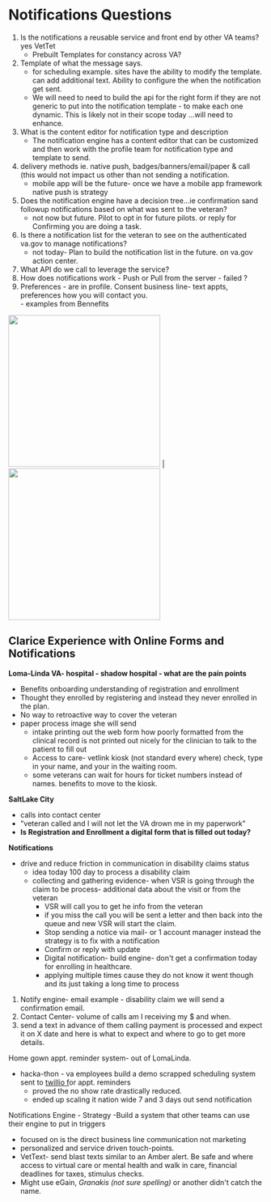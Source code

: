 
# Notifications Questions

 1. Is the notifications a reusable service  and front end by other VA teams? yes VetTet
	 - Prebuilt Templates for constancy across VA?
 2. Template of what the message says. 
	 - for scheduling example.  sites have the ability to modify the template. can add additional text.  Ability to configure the when the notification get sent.
	 -  We will need to need to build the api for the right form if they are not generic to put into the notification template - to make each one dynamic. This is likely not in their scope today ...will need to enhance.    
 3. What is the content editor for notification type and description
	 - The notification engine has a content editor that can be customized and then work with the profile team for notification type and template to send. 
 4. delivery methods ie. native push, badges/banners/email/paper & call (this would not impact us other than not sending a notification. 
	 - mobile app will be the future- once we have a mobile app framework native push is strategy
 5. Does the notification engine have a decision tree...ie confirmation sand followup notifications based on what was sent to the veteran?  
	 - not now but future.  Pilot to opt in for future pilots.  or reply for Confirming you are doing a task.  
 6. Is there a notification list for the veteran to see on the authenticated va.gov to manage notifications?
	 - not today- Plan to build the notification list in the future. on va.gov action center. 
 8. What API do we call to leverage the service?
 9. How does notifications work - Push or Pull from the server - failed ? 
 10. Preferences - are in profile. Consent business line- text appts, preferences how you will contact you.  
 	- examples from Bennefits 

<img src="https://lh6.googleusercontent.com/upHH_bitPIdR9pdf8hvhJz3dUb_Z6bv0js4R3zbcUUjkUhE049OiddlPTfzm2WYEHITtNo5VNDzik_q_6HIvu2-RlvNivAX6noYlM-6TnHxqmC1unHbP3wSjotOvLvWg2Eb9-ZzJ" width="300"> | <img src="https://lh5.googleusercontent.com/oUkMEfx-RXu7WeL9wQjp4xx0vC_7Qm9vJ71MqSbdeJLVIuyWoiAGl8sVQvyv_Xqb4_mh_iC-RFW4ynUt4tQNfWlI_o8AoBjT733pR0JSa2VGYTh4x-zpMQ_jxKH6oly6Etdeot7O" width="300">


## Clarice Experience with Online Forms and Notifications 
**Loma-Linda VA- hospital - shadow hospital - what are the pain points**  
- Benefits onboarding understanding of registration and enrollment 
-  Thought they enrolled by registering and instead they never enrolled in the plan.
- No way to retroactive way to cover the veteran
- paper process image she will send
	- intake printing out the web form how poorly formatted from the clinical record is not printed out nicely for the clinician to talk to the patient to fill out
	- Access to care- vetlink kiosk (not standard every where) check, type in your name, and your in the waiting room.  
	- some veterans can wait for hours for ticket numbers instead of names. benefits to move to the kiosk.
	
**SaltLake City**
- calls into contact center
- "veteran called and I will not let the VA drown me in my paperwork"
- **Is Registration and Enrollment a digital form that is filled out today?**

**Notifications**
- drive and reduce friction in communication in disability claims status
	- idea today 100 day to process a disability claim
	- collecting and gathering evidence- when VSR is going through the claim to be process- additional data about the visit or from the veteran
		- VSR will call you to get he info from the veteran
		- if you miss the call you will be sent a letter and then back into the queue and new VSR will start the claim.
		- Stop sending a notice via mail- or 1 account manager instead the strategy is to fix with a notification
		- Confirm or reply with update 
		- Digital notification- build engine- don't get a confirmation today for enrolling in healthcare.
		- applying multiple times cause they do not know it went though and its just taking a long time to process

1. Notify engine- email example - disability claim we will send a confirmation email.
2. Contact Center- volume of calls am I receiving my $ and when.  
3. send a text in advance of them calling payment is processed and expect it on X date and here is what to expect and where to go to get more details.

Home gown appt. reminder system- out of LomaLinda.
- hacka-thon - va employees build a demo scrapped scheduling system sent to [twillio f](https://ahoy.twilio.com/twilio-products?pdv=c&pcrid=384475908685&pmt=b&pkw=%2btwilio&campaign=G_S_Brand_NAMER_USA&CA_mCPC=&utm_source=google&utm_medium=cpc&utm_term=%2btwilio&utm_campaign=G_S_Brand_NAMER_USA&CA_mCPC=&utm_adgroup=&utm_content=EAIaIQobChMIzNH0h8386QIV0cDACh0OsQdnEAAYASAAEgI_i_D_BwE&gclid=EAIaIQobChMIzNH0h8386QIV0cDACh0OsQdnEAAYASAAEgI_i_D_BwE&gclsrc=aw.ds)or appt. reminders
	- proved the no show rate drastically reduced.
	-  ended up scaling it nation wide 7 and 3 days out send notification

Notifications Engine - Strategy -Build a system that other teams can use their engine to put in triggers
- focused on is the direct business line communication not marketing
- personalized and service driven touch-points.
- VetText- send blast texts similar to an Amber alert. Be safe and where access to virtual care or mental health and walk in care, financial deadlines for taxes, stimulus checks.
- Might use eGain, *Granakis (not sure spelling)* or another didn't catch the name.
